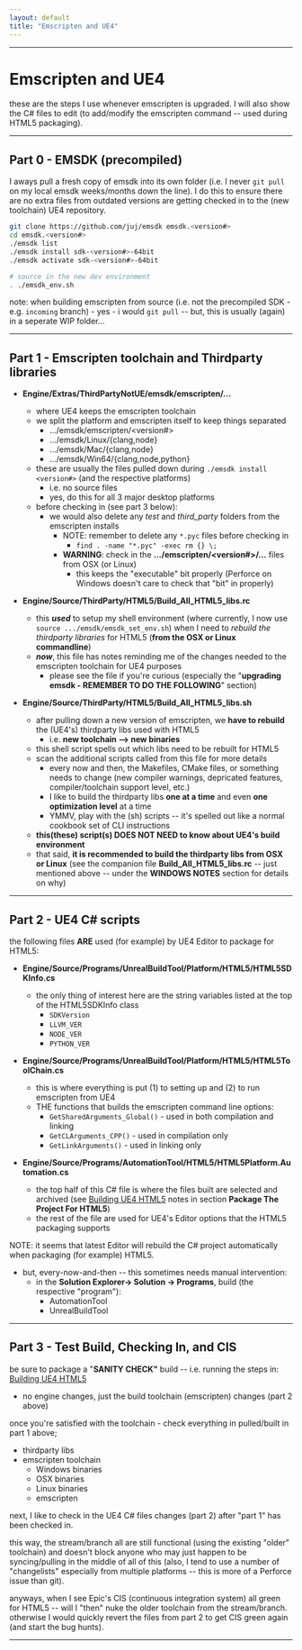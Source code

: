 ```yaml
---
layout: default
title: "Emscripten and UE4"
---
```


* * *
# Emscripten and UE4

these are the steps I use whenever emscripten is upgraded.  I will also show the C#
files to edit (to add/modify the emscripten command -- used during HTML5 packaging).


* * *
## Part 0 - EMSDK (precompiled)

I aways pull a fresh copy of emsdk into its own folder (i.e. I never `git pull` on my local emsdk weeks/months down the line).
I do this to ensure there are no extra files from outdated versions are getting checked in to the (new toolchain) UE4 repository.

```sh
git clone https://github.com/juj/emsdk emsdk.<version#>
cd emsdk.<version#>
./emsdk list
./emsdk install sdk-<version#>-64bit
./emsdk activate sdk-<version#>-64bit

# source in the new dev environment
. ./emsdk_env.sh
```

note: when building emscripten from source
(i.e. not the precompiled SDK - e.g. `incoming` branch) - yes - i would `git pull` -- but,
this is usually (again) in a seperate WIP folder...

* * *
## Part 1 - Emscripten toolchain and Thirdparty libraries

- **Engine/Extras/ThirdPartyNotUE/emsdk/emscripten/...**
	- where UE4 keeps the emscripten toolchain
	- we split the platform and emscripten itself to keep things separated
		- .../emsdk/emscripten/&lt;version#&gt;
		- .../emsdk/Linux/{clang,node}
		- .../emsdk/Mac/{clang,node}
		- .../emsdk/Win64/{clang,node,python}
	- these are usually the files pulled down during `./emsdk install <version#>` (and the respective platforms)
		- i.e. no source files
		- yes, do this for all 3 major desktop platforms
	- before checking in (see part 3 below):
		- we would also delete any *test* and *third_party* folders from the emscripten installs
			- NOTE: remember to delete any `*.pyc` files before checking in
				- `find . -name "*.pyc" -exec rm {} \;`
			- **WARNING**: check in the **.../emscripten/&lt;version#&gt;/...** files from OSX (or Linux)
				- this keeps the "executable" bit properly (Perforce on Windows doesn't care to check that "bit" in properly)


- **Engine/Source/ThirdParty/HTML5/Build_All_HTML5_libs.rc**
	- this **_used_** to setup my shell environment (where currently, I now use `source .../emsdk/emsdk_set_env.sh`)
	when I need to _rebuild the thirdparty libraries_ for HTML5 (**from the OSX or Linux commandline**)
	- **_now_**, this file has notes reminding me of the changes needed to the emscripten toolchain for UE4 purposes
		- please see the file if you're curious (especially the "**upgrading emsdk - REMEMBER TO DO THE FOLLOWING**" section)


- **Engine/Source/ThirdParty/HTML5/Build_All_HTML5_libs.sh**
	- after pulling down a new version of emscripten, we **have to rebuild** the (UE4's) thirdparty libs used with HTML5
		- i.e. **new toolchain --> new binaries**
	- this shell script spells out which libs need to be rebuilt for HTML5
	- scan the additional scripts called from this file for more details
		- every now and then, the Makefiles, CMake files, or something needs to change
		(new compiler warnings, depricated features, compiler/toolchain support level, etc.)
		- I like to build the thirdparty libs **one at a time** and even **one optimization level** at a time
		- YMMV, play with the (sh) scripts -- it's spelled out like a normal cookbook set of CLI instructions
	- **this(these) script(s) DOES NOT NEED to know about UE4's build environment**
	- that said, **it is recommended to build the thirdparty libs from OSX or Linux** (see the companion
	file **Build_All_HTML5_libs.rc** -- just mentioned above -- under the **WINDOWS NOTES** section for details on why)


* * *
## Part 2 - UE4 C# scripts

the following files **ARE** used (for example) by UE4 Editor to package for HTML5:
- **Engine/Source/Programs/UnrealBuildTool/Platform/HTML5/HTML5SDKInfo.cs**
	- the only thing of interest here are the string variables listed at the top of the HTML5SDKInfo class 
		- `SDKVersion`
		- `LLVM_VER`
		- `NODE_VER`
		- `PYTHON_VER`

- **Engine/Source/Programs/UnrealBuildTool/Platform/HTML5/HTML5ToolChain.cs**
	- this is where everything is put (1) to setting up and (2) to run emscripten from UE4
	- THE functions that builds the emscripten command line options:
		- `GetSharedArguments_Global()` - used in both compilation and linking
		- `GetCLArguments_CPP()` - used in compilation only
		- `GetLinkArguments()` - used in linking only

- **Engine/Source/Programs/AutomationTool/HTML5/HTML5Platform.Automation.cs**
	- the top half of this C# file is where the files built are selected and archived
	(see [Building UE4 HTML5](README.0.building.UE4.HTML5.md) notes in section **Package The Project For HTML5**)
	- the rest of the file are used for UE4's Editor options that the HTML5 packaging supports


NOTE: it seems that latest Editor will rebuild the C# project automatically when packaging (for example) HTML5.
- but, every-now-and-then -- this sometimes needs manual intervention:
	- in the **Solution Explorer-> Solution -> Programs**, build (the respective "program"):
		- AutomationTool
		- UnrealBuildTool


* * *
## Part 3 - Test Build, Checking In, and CIS

be sure to package a "**SANITY CHECK"** build -- i.e. running the steps in: [Building UE4 HTML5](README.0.building.UE4.HTML5.md)
- no engine changes, just the build toolchain (emscripten) changes (part 2 above)

once you're satisfied with the toolchain - check everything in pulled/built in part 1 above;
- thirdparty libs
- emscripten toolchain
	- Windows binaries
	- OSX binaries
	- Linux binaries
	- emscripten

next, I like to check in the UE4 C# files changes (part 2) after "part 1" has been checked in.

this way, the stream/branch all are still functional (using the existing "older" toolchain) and
doesn't block anyone who may just happen to be syncing/pulling in the middle of all of this
(also, I tend to use a number of "changelists" especially from multiple platforms -- this is
more of a Perforce issue than git).

anyways, when I see Epic's CIS (continuous integration system) all green for HTML5 -- will
I "then" nuke the older toolchain from the stream/branch.  otherwise I would quickly revert
the files from part 2 to get CIS green again (and start the bug hunts).

* * *
